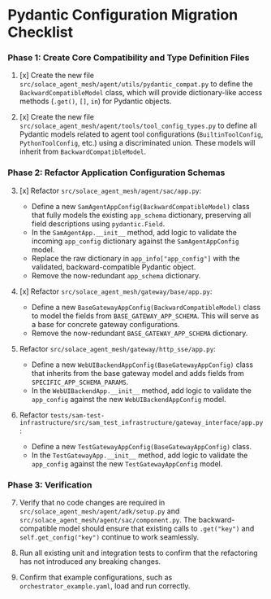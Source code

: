 # Pydantic Configuration Migration Checklist

### Phase 1: Create Core Compatibility and Type Definition Files

1.  [x] Create the new file `src/solace_agent_mesh/agent/utils/pydantic_compat.py` to define the `BackwardCompatibleModel` class, which will provide dictionary-like access methods (`.get()`, `[]`, `in`) for Pydantic objects.

2.  [x] Create the new file `src/solace_agent_mesh/agent/tools/tool_config_types.py` to define all Pydantic models related to agent tool configurations (`BuiltinToolConfig`, `PythonToolConfig`, etc.) using a discriminated union. These models will inherit from `BackwardCompatibleModel`.

### Phase 2: Refactor Application Configuration Schemas

3.  [x] Refactor `src/solace_agent_mesh/agent/sac/app.py`:
    -   Define a new `SamAgentAppConfig(BackwardCompatibleModel)` class that fully models the existing `app_schema` dictionary, preserving all field descriptions using `pydantic.Field`.
    -   In the `SamAgentApp.__init__` method, add logic to validate the incoming `app_config` dictionary against the `SamAgentAppConfig` model.
    -   Replace the raw dictionary in `app_info["app_config"]` with the validated, backward-compatible Pydantic object.
    -   Remove the now-redundant `app_schema` dictionary.

4.  [x] Refactor `src/solace_agent_mesh/gateway/base/app.py`:
    -   Define a new `BaseGatewayAppConfig(BackwardCompatibleModel)` class to model the fields from `BASE_GATEWAY_APP_SCHEMA`. This will serve as a base for concrete gateway configurations.
    -   Remove the now-redundant `BASE_GATEWAY_APP_SCHEMA` dictionary.

5.  Refactor `src/solace_agent_mesh/gateway/http_sse/app.py`:
    -   Define a new `WebUIBackendAppConfig(BaseGatewayAppConfig)` class that inherits from the base gateway model and adds fields from `SPECIFIC_APP_SCHEMA_PARAMS`.
    -   In the `WebUIBackendApp.__init__` method, add logic to validate the `app_config` against the new `WebUIBackendAppConfig` model.

6.  Refactor `tests/sam-test-infrastructure/src/sam_test_infrastructure/gateway_interface/app.py`:
    -   Define a new `TestGatewayAppConfig(BaseGatewayAppConfig)` class.
    -   In the `TestGatewayApp.__init__` method, add logic to validate the `app_config` against the new `TestGatewayAppConfig` model.

### Phase 3: Verification

7.  Verify that no code changes are required in `src/solace_agent_mesh/agent/adk/setup.py` and `src/solace_agent_mesh/agent/sac/component.py`. The backward-compatible model should ensure that existing calls to `.get("key")` and `self.get_config("key")` continue to work seamlessly.

8.  Run all existing unit and integration tests to confirm that the refactoring has not introduced any breaking changes.

9.  Confirm that example configurations, such as `orchestrator_example.yaml`, load and run correctly.
